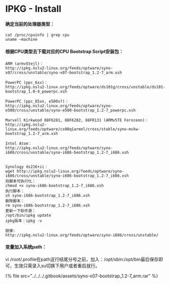 # IPKG - Install

#### **确定当前的处理器类型：**

```text
cat /proc/cpuinfo | grep cpu
uname –machine 
```

#### **根据CPU类型去下载对应的CPU Bootstrap Script安装包：**

```text
ARM (armv5tejl)：
http://ipkg.nslu2-linux.org/feeds/optware/syno-x07/cross/unstable/syno-x07-bootstrap_1.2-7_arm.xsh
 
PowerPC (ppc_6xx)：
http://ipkg.nslu2-linux.org/feeds/optware/ds101g/cross/unstable/ds101-bootstrap_1.0-4_powerpc.xsh
 
PowerPC (ppc_85xx, e500v?)：
http://ipkg.nslu2-linux.org/feeds/optware/syno-e500/cross/unstable/syno-e500-bootstrap_1.2-7_powerpc.xsh
 
Marvell Kirkwood 88F6281, 88F6282, 88FR131 (ARMv5TE Feroceon)：
http://ipkg.nslu2-linux.org/feeds/optware/cs08q1armel/cross/stable/syno-mvkw-bootstrap_1.2-7_arm.xsh
 
Intel Atom：
http://ipkg.nslu2-linux.org/feeds/optware/syno-i686/cross/unstable/syno-i686-bootstrap_1.2-7_i686.xsh
 
```

```text
Synology ds216+ii：
wget http://ipkg.nslu2-linux.org/feeds/optware/syno-i686/cross/unstable/syno-i686-bootstrap_1.2-7_i686.xsh
将脚本可执行化：
chmod +x syno-i686-bootstrap_1.2-7_i686.xsh 
执行脚本：
sh syno-i686-bootstrap_1.2-7_i686.xsh 
删除脚本：
rm syno-i686-bootstrap_1.2-7_i686.xsh 
更新一下软件源：
/opt/bin/ipkg update
ipkg版本：ipkg -v

链接:
http://ipkg.nslu2-linux.org/feeds/optware/syno-i686/cross/unstable/
```

#### **变量加入系统path：**

vi /root/.profile在path这行结尾分号之前，加入：/opt/sbin:/opt/bin最后保存即可，生效只需录入su切换下用户或者重启就行。 

{% file src="../../../.gitbook/assets/syno-x07-bootstrap\_1.2-7\_arm.rar" %}



